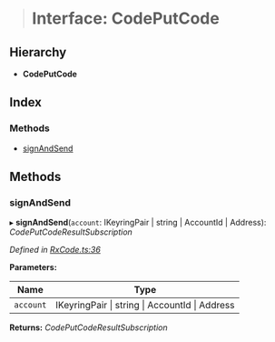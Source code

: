 > # Interface: CodePutCode

## Hierarchy

* **CodePutCode**

## Index

### Methods

* [signAndSend](_rxcode_.codeputcode.md#signandsend)

## Methods

###  signAndSend

▸ **signAndSend**(`account`: IKeyringPair | string | AccountId | Address): *CodePutCodeResultSubscription*

*Defined in [RxCode.ts:36](https://github.com/polkadot-js/api/blob/630b831/packages/api-contract/src/RxCode.ts#L36)*

**Parameters:**

Name | Type |
------ | ------ |
`account` | IKeyringPair \| string \| AccountId \| Address |

**Returns:** *CodePutCodeResultSubscription*